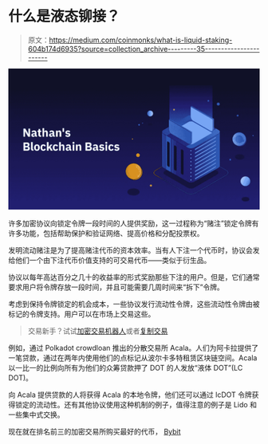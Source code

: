 # 什么是液态铆接？

> 原文：<https://medium.com/coinmonks/what-is-liquid-staking-604b174d6935?source=collection_archive---------35----------------------->

![](img/d0e088d4b375e0eb3438f1bc382a6862.png)

许多加密协议向锁定令牌一段时间的人提供奖励，这一过程称为“赌注”锁定令牌有许多功能，包括帮助保护和验证网络、提高价格和分配投票权。

发明流动赌注是为了提高赌注代币的资本效率。当有人下注一个代币时，协议会发给他们一个由下注代币价值支持的可交易代币——类似于衍生品。

协议以每年高达百分之几十的收益率的形式奖励那些下注的用户。但是，它们通常要求用户将令牌存放一段时间，并且可能需要几周时间来“拆下”令牌。

考虑到保持令牌锁定的机会成本，一些协议发行流动性令牌，这些流动性令牌由被标记的令牌支持。用户可以在市场上交易这些。

> 交易新手？试试[加密交易机器人](/coinmonks/crypto-trading-bot-c2ffce8acb2a)或者[复制交易](/coinmonks/top-10-crypto-copy-trading-platforms-for-beginners-d0c37c7d698c)

例如，通过 Polkadot crowdloan 推出的分散交易所 Acala。人们为阿卡拉提供了一笔贷款，通过在两年内使用他们的点标记从波尔卡多特租赁区块链空间。Acala 以一比一的比例向所有为他们的众筹贷款押了 DOT 的人发放“液体 DOT”(LC DOT)。

向 Acala 提供贷款的人将获得 Acala 的本地令牌，他们还可以通过 lcDOT 令牌获得锁定的流动性。还有其他协议使用这种机制的例子，值得注意的例子是 Lido 和一些集中式交换。

现在就在排名前三的加密交易所购买最好的代币， [Bybit](http://www.bybit.com)